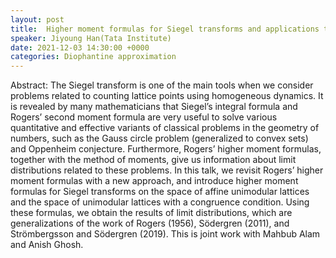```yaml
---
layout: post
title:  Higher moment formulas for Siegel transforms and applications to limit distributions of functions of counting lattice points
speaker: Jiyoung Han(Tata Institute)
date: 2021-12-03 14:30:00 +0000
categories: Diophantine approximation
---
```


Abstract: The Siegel transform is one of the main tools when we consider
problems related to counting lattice points using homogeneous dynamics. It
is revealed by many mathematicians that Siegel’s integral formula and
Rogers’ second moment formula are very useful to solve various
quantitative and effective variants of classical problems in the geometry
of numbers, such as the Gauss circle problem (generalized to convex sets)
and Oppenheim conjecture. Furthermore, Rogers’ higher moment formulas,
together with the method of moments, give us information about limit
distributions related to these problems.
In this talk, we revisit Rogers’ higher moment formulas with a new
approach, and introduce higher moment formulas for Siegel transforms on
the space of affine unimodular lattices and the space of unimodular
lattices with a congruence condition. Using these formulas, we obtain the
results of limit distributions, which are generalizations of the work of
Rogers (1956), Södergren (2011), and Strömbergsson and Södergren (2019).
This is joint work with Mahbub Alam and Anish Ghosh.